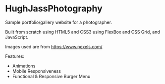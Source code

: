 # HughJassPhotography

Sample portfolio/gallery website for a photographer.

Built from scratch using HTML5 and CSS3 using FlexBox and CSS Grid, and JavaScript.

Images used are from https://www.pexels.com/

Features:

- Animations
- Mobile Responsiveness
- Functional & Responsive Burger Menu
